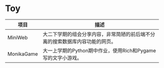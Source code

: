 # Toy

| 项目       | 描述                                                         |
| ---------- | ------------------------------------------------------------ |
| MiniWeb    | 大二下学期的组会分享内容，非常简陋的前后端不分离的搜索数据库内容功能的网页。 |
| MonikaGame | 大一上学期的Python期中作业，使用Rich和Pygame写的文字小游戏。   |

